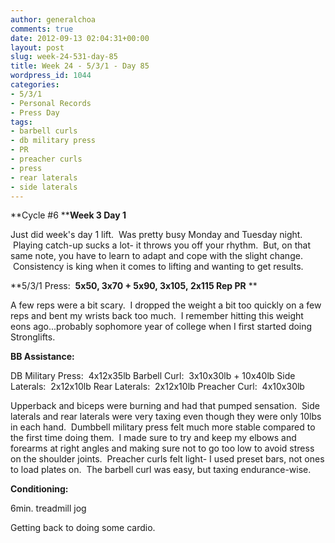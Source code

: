 ```yaml
---
author: generalchoa
comments: true
date: 2012-09-13 02:04:31+00:00
layout: post
slug: week-24-531-day-85
title: Week 24 - 5/3/1 - Day 85
wordpress_id: 1044
categories:
- 5/3/1
- Personal Records
- Press Day
tags:
- barbell curls
- db military press
- PR
- preacher curls
- press
- rear laterals
- side laterals
---
```


**Cycle #6
****Week 3 Day 1**

Just did week's day 1 lift.  Was pretty busy Monday and Tuesday night.  Playing catch-up sucks a lot- it throws you off your rhythm.  But, on that same note, you have to learn to adapt and cope with the slight change.  Consistency is king when it comes to lifting and wanting to get results.

**5/3/1 Press:  **5x50, 3x70 + 5x90, 3x105, **2x115 Rep PR****
**

A few reps were a bit scary.  I dropped the weight a bit too quickly on a few reps and bent my wrists back too much.  I remember hitting this weight eons ago...probably sophomore year of college when I first started doing Stronglifts.

**BB Assistance:**

DB Military Press:  4x12x35lb
Barbell Curl:  3x10x30lb + 10x40lb
Side Laterals:  2x12x10lb
Rear Laterals:  2x12x10lb
Preacher Curl:  4x10x30lb

Upperback and biceps were burning and had that pumped sensation.  Side laterals and rear laterals were very taxing even though they were only 10lbs in each hand.  Dumbbell military press felt much more stable compared to the first time doing them.  I made sure to try and keep my elbows and forearms at right angles and making sure not to go too low to avoid stress on the shoulder joints.  Preacher curls felt light- I used preset bars, not ones to load plates on.  The barbell curl was easy, but taxing endurance-wise.

**Conditioning:**

6min. treadmill jog

Getting back to doing some cardio.
